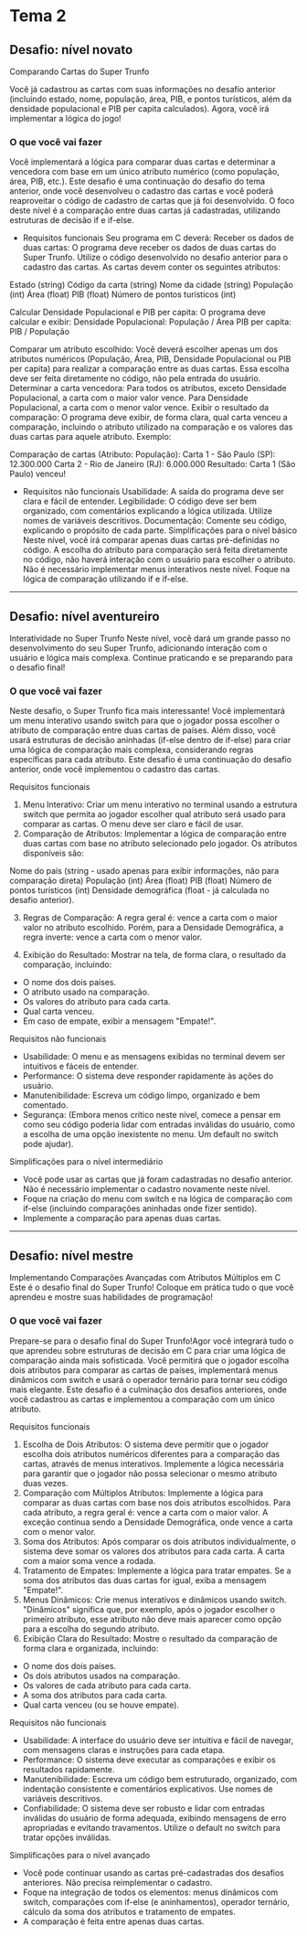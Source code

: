 
# Tema 2
## Desafio: nível novato
Comparando Cartas do Super Trunfo

Você já cadastrou as cartas com suas informações no desafio anterior (incluindo estado, nome, população, área, PIB, e pontos turísticos, além da densidade populacional e PIB per capita calculados). Agora, você irá implementar a lógica do jogo!

### O que você vai fazer
Você implementará a lógica para comparar duas cartas e determinar a vencedora com base em um único atributo numérico (como população, área, PIB, etc.). Este desafio é uma continuação do desafio do tema anterior, onde você desenvolveu o cadastro das cartas e você poderá reaproveitar o código de cadastro de cartas que já foi desenvolvido. O foco deste nível é a comparação entre duas cartas já cadastradas, utilizando estruturas de decisão if e if-else.

- Requisitos funcionais
Seu programa em C deverá:
Receber os dados de duas cartas: O programa deve receber os dados de duas cartas do Super Trunfo. Utilize o código desenvolvido no desafio anterior para o cadastro das cartas. As cartas devem conter os seguintes atributos:

Estado (string)
Código da carta (string)
Nome da cidade (string)
População (int)
Área (float)
PIB (float)
Número de pontos turísticos (int)

Calcular Densidade Populacional e PIB per capita: O programa deve calcular e exibir:
Densidade Populacional: População / Área
PIB per capita: PIB / População

Comparar um atributo escolhido: Você deverá escolher apenas um dos atributos numéricos (População, Área, PIB, Densidade Populacional ou PIB per capita) para realizar a comparação entre as duas cartas. Essa escolha deve ser feita diretamente no código, não pela entrada do usuário.
Determinar a carta vencedora:
Para todos os atributos, exceto Densidade Populacional, a carta com o maior valor vence.
Para Densidade Populacional, a carta com o menor valor vence.
Exibir o resultado da comparação: O programa deve exibir, de forma clara, qual carta venceu a comparação, incluindo o atributo utilizado na comparação e os valores das duas cartas para aquele atributo. Exemplo:

Comparação de cartas (Atributo: População):
Carta 1 - São Paulo (SP): 12.300.000
Carta 2 - Rio de Janeiro (RJ): 6.000.000
Resultado: Carta 1 (São Paulo) venceu!

- Requisitos não funcionais
Usabilidade: A saída do programa deve ser clara e fácil de entender.
Legibilidade: O código deve ser bem organizado, com comentários explicando a lógica utilizada. Utilize nomes de variáveis descritivos.
Documentação: Comente seu código, explicando o propósito de cada parte.
Simplificações para o nível básico
Neste nível, você irá comparar apenas duas cartas pré-definidas no código.
A escolha do atributo para comparação será feita diretamente no código, não haverá interação com o usuário para escolher o atributo.
Não é necessário implementar menus interativos neste nível. Foque na lógica de comparação utilizando if e if-else.

---

## Desafio: nível aventureiro
Interatividade no Super Trunfo
Neste nível, você dará um grande passo no desenvolvimento do seu Super Trunfo, adicionando interação com o usuário e lógica mais complexa. Continue praticando e se preparando para o desafio final!

### O que você vai fazer
Neste desafio, o Super Trunfo fica mais interessante! Você implementará um menu interativo usando switch para que o jogador possa escolher o atributo de comparação entre duas cartas de países. Além disso, você usará estruturas de decisão aninhadas (if-else dentro de if-else) para criar uma lógica de comparação mais complexa, considerando regras específicas para cada atributo. Este desafio é uma continuação do desafio anterior, onde você implementou o cadastro das cartas.

Requisitos funcionais
1. Menu Interativo: Criar um menu interativo no terminal usando a estrutura switch que permita ao jogador escolher qual atributo será usado para comparar as cartas. O menu deve ser claro e fácil de usar.
2. Comparação de Atributos: Implementar a lógica de comparação entre duas cartas com base no atributo selecionado pelo jogador. Os atributos disponíveis são:

Nome do país (string - usado apenas para exibir informações, não para comparação direta)
População (int)
Área (float)
PIB (float)
Número de pontos turísticos (int)
Densidade demográfica (float - já calculada no desafio anterior).

3. Regras de Comparação: A regra geral é: vence a carta com o maior valor no atributo escolhido. Porém, para a Densidade Demográfica, a regra inverte: vence a carta com o menor valor.

4. Exibição do Resultado: Mostrar na tela, de forma clara, o resultado da comparação, incluindo:
- O nome dos dois países.
- O atributo usado na comparação.
- Os valores do atributo para cada carta.
- Qual carta venceu.
- Em caso de empate, exibir a mensagem "Empate!".

Requisitos não funcionais
- Usabilidade: O menu e as mensagens exibidas no terminal devem ser intuitivos e fáceis de entender.
- Performance: O sistema deve responder rapidamente às ações do usuário.
- Manutenibilidade: Escreva um código limpo, organizado e bem comentado.
- Segurança: (Embora menos crítico neste nível, comece a pensar em como seu código poderia lidar com entradas inválidas do usuário, como a escolha de uma opção inexistente no menu. Um default no switch pode ajudar).

Simplificações para o nível intermediário
- Você pode usar as cartas que já foram cadastradas no desafio anterior. Não é necessário implementar o cadastro novamente neste nível.
- Foque na criação do menu com switch e na lógica de comparação com if-else (incluindo comparações aninhadas onde fizer sentido).
- Implemente a comparação para apenas duas cartas.

---

## Desafio: nível mestre
Implementando Comparações Avançadas com Atributos Múltiplos em C
Este é o desafio final do Super Trunfo! Coloque em prática tudo o que você aprendeu e mostre suas habilidades de programação!

### O que você vai fazer
Prepare-se para o desafio final do Super Trunfo!Agor você integrará tudo o que aprendeu sobre estruturas de decisão em C para criar uma lógica de comparação ainda mais sofisticada. Você permitirá que o jogador escolha dois atributos para comparar as cartas de países, implementará menus dinâmicos com switch e usará o operador ternário para tornar seu código mais elegante. Este desafio é a culminação dos desafios anteriores, onde você cadastrou as cartas e implementou a comparação com um único atributo.

Requisitos funcionais
1. Escolha de Dois Atributos: O sistema deve permitir que o jogador escolha dois atributos numéricos diferentes para a comparação das cartas, através de menus interativos. Implemente a lógica necessária para garantir que o jogador não possa selecionar o mesmo atributo duas vezes.
2. Comparação com Múltiplos Atributos: Implemente a lógica para comparar as duas cartas com base nos dois atributos escolhidos. Para cada atributo, a regra geral é: vence a carta com o maior valor. A exceção continua sendo a Densidade Demográfica, onde vence a carta com o menor valor.
3. Soma dos Atributos: Após comparar os dois atributos individualmente, o sistema deve somar os valores dos atributos para cada carta. A carta com a maior soma vence a rodada.
4. Tratamento de Empates: Implemente a lógica para tratar empates. Se a soma dos atributos das duas cartas for igual, exiba a mensagem "Empate!".
5. Menus Dinâmicos: Crie menus interativos e dinâmicos usando switch. "Dinâmicos" significa que, por exemplo, após o jogador escolher o primeiro atributo, esse atributo não deve mais aparecer como opção para a escolha do segundo atributo.
6. Exibição Clara do Resultado: Mostre o resultado da comparação de forma clara e organizada, incluindo:
- O nome dos dois países.
- Os dois atributos usados na comparação.
- Os valores de cada atributo para cada carta.
- A soma dos atributos para cada carta.
- Qual carta venceu (ou se houve empate).

Requisitos não funcionais
- Usabilidade: A interface do usuário deve ser intuitiva e fácil de navegar, com mensagens claras e instruções para cada etapa.
- Performance: O sistema deve executar as comparações e exibir os resultados rapidamente.
- Manutenibilidade: Escreva um código bem estruturado, organizado, com indentação consistente e comentários explicativos. Use nomes de variáveis descritivos.
- Confiabilidade: O sistema deve ser robusto e lidar com entradas inválidas do usuário de forma adequada, exibindo mensagens de erro apropriadas e evitando travamentos. Utilize o default no switch para tratar opções inválidas.

Simplificações para o nível avançado
- Você pode continuar usando as cartas pré-cadastradas dos desafios anteriores. Não precisa reimplementar o cadastro.
- Foque na integração de todos os elementos: menus dinâmicos com switch, comparações com if-else (e aninhamentos), operador ternário, cálculo da soma dos atributos e tratamento de empates.
- A comparação é feita entre apenas duas cartas.
